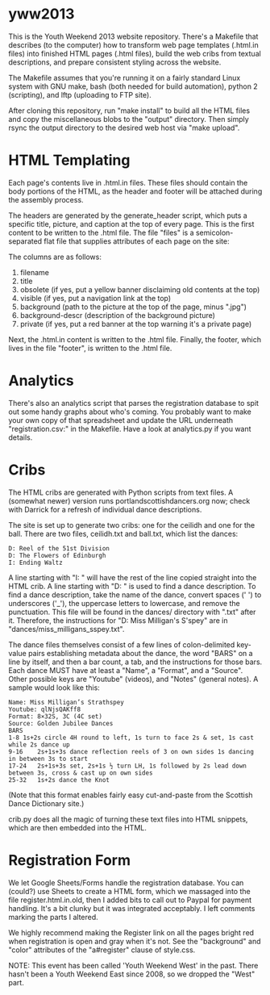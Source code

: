 yww2013
=======

This is the Youth Weekend 2013 website repository.  There's a Makefile that
describes (to the computer) how to transform web page templates (.html.in
files) into finished HTML pages (.html files), build the web cribs from textual
descriptions, and prepare consistent styling across the website.

The Makefile assumes that you're running it on a fairly standard Linux system
with GNU make, bash (both needed for build automation), python 2 (scripting),
and lftp (uploading to FTP site).

After cloning this repository, run "make install" to build all the HTML files
and copy the miscellaneous blobs to the "output" directory.  Then simply rsync
the output directory to the desired web host via "make upload".

HTML Templating
===============
Each page's contents live in .html.in files.  These files should contain the
body portions of the HTML, as the header and footer will be attached during the
assembly process.

The headers are generated by the generate_header script, which puts a specific
title, picture, and caption at the top of every page.  This is the first
content to be written to the .html file.  The file "files" is a
semicolon-separated flat file that supplies attributes of each page on the
site:

The columns are as follows:
 1. filename
 2. title
 3. obsolete (if yes, put a yellow banner disclaiming old contents at the top)
 4. visible (if yes, put a navigation link at the top)
 5. background (path to the picture at the top of the page, minus ".jpg")
 6. background-descr (description of the background picture)
 7. private (if yes, put a red banner at the top warning it's a private page)

Next, the .html.in content is written to the .html file.  Finally, the footer,
which lives in the file "footer", is written to the .html file.

Analytics
=========
There's also an analytics script that parses the registration database to spit
out some handy graphs about who's coming.  You probably want to make your own
copy of that spreadsheet and update the URL underneath "registration.csv:" in
the Makefile.  Have a look at analytics.py if you want details.

Cribs
=====
The HTML cribs are generated with Python scripts from text files.  A (somewhat
newer) version runs portlandscottishdancers.org now; check with Darrick for a
refresh of individual dance descriptions.

The site is set up to generate two cribs: one for the ceilidh and one for the
ball.  There are two files, ceilidh.txt and ball.txt, which list the dances:

	D: Reel of the 51st Division
	D: The Flowers of Edinburgh
	I: Ending Waltz

A line starting with "I: " will have the rest of the line copied straight into
the HTML crib.  A line starting with "D: " is used to find a dance description.
To find a dance description, take the name of the dance, convert spaces (' ')
to underscores ('_'), the uppercase letters to lowercase, and remove the
punctuation.  This file will be found in the dances/ directory with ".txt"
after it.  Therefore, the instructions for "D: Miss Milligan's S'spey" are in
"dances/miss_milligans_sspey.txt".

The dance files themselves consist of a few lines of colon-delimited key-value
pairs establishing metadata about the dance, the word "BARS" on a line by
itself, and then a bar count, a tab, and the instructions for those bars.
Each dance MUST have at least a "Name", a "Format", and a "Source".  Other
possible keys are "Youtube" (videos), and "Notes" (general notes).  A sample
would look like this:

	Name: Miss Milligan’s Strathspey
	Youtube: qlNjsQAKff8
	Format: 8×32S, 3C (4C set)
	Source: Golden Jubilee Dances
	BARS
	1-8	1s+2s circle 4H round to left, 1s turn to face 2s & set, 1s cast while 2s dance up
	9-16	2s+1s+3s dance reflection reels of 3 on own sides 1s dancing in between 3s to start
	17-24	2s+1s+3s set, 2s+1s ½ turn LH, 1s followed by 2s lead down between 3s, cross & cast up on own sides
	25-32	1s+2s dance the Knot

(Note that this format enables fairly easy cut-and-paste from the Scottish
Dance Dictionary site.)

crib.py does all the magic of turning these text files into HTML snippets,
which are then embedded into the HTML.

Registration Form
=================
We let Google Sheets/Forms handle the registration database.  You can (could?)
use Sheets to create a HTML form, which we massaged into the file
register.html.in.old, then I added bits to call out to Paypal for payment
handling.  It's a bit clunky but it was integrated acceptably.  I left comments
marking the parts I altered.

We highly recommend making the Register link on all the pages bright red when
registration is open and gray when it's not.  See the "background" and "color"
attributes of the "a#register" clause of style.css.

NOTE: This event has been called 'Youth Weekend West' in the past.  There
hasn't been a Youth Weekend East since 2008, so we dropped the "West" part.

